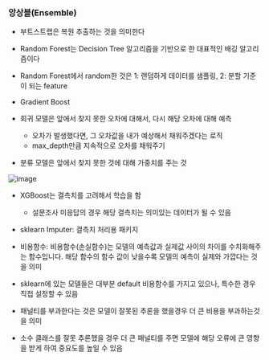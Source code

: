 ### 앙상블(Ensemble)

- 부트스트랩은 복원 추출하는 것을 의미한다
- Random Forest는 Decision Tree 알고리즘을 기반으로 한 대표적인 배깅 알고리즘이다
- Random Forest에서 random한 것은 1: 랜덤하게 데이터를 샘플링, 2: 분할 기준이 되는 feature

- Gradient Boost
- 회귀 모델은 앞에서 찾지 못한 오차에 대해서, 다시 해당 오차에 대해 예측
    - 오차가 발생했다면, 그 오차값을 내가 예상해서 채워주겠다는 로직
    - max_depth만큼 지속적으로 오차를 채워주기
- 분류 모델은 앞에서 찾지 못한 것에 대해 가중치를 주는 것

![image](https://github.com/zacinthepark/TIL/assets/86648892/402bcb2d-564f-43da-a4ea-ea68d21de408)

- XGBoost는 결측치를 고려해서 학습을 함
    - 설문조사 미응답의 경우 해당 결측치는 의미있는 데이터가 될 수 있음

- sklearn Imputer: 결측치 처리용 패키지
- 비용함수: 비용함수(손실함수)는 모델의 예측값과 실제값 사이의 차이를 수치화해주는 함수입니다. 해당 함수의 함수 값이 낮을수록 모델의 예측이 실제와 가깝다는 것을 의미
- sklearn에 있는 모델들은 대부분 default 비용함수를 가지고 있으나, 특수한 경우 직접 설정할 수 있음
- 패널티를 부과한다는 것은 모델이 잘못된 추론을 했을경우 더 큰 비용을 부과하는것을 의미
- 소수 클래스를 잘못 추론했을 경우 더 큰 패널티를 주면 모델에 해당 오류에 큰 영향을 받게 하여 중요도를 높일 수 있음